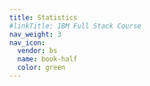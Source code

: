 ```yaml
---
title: Statistics
#linkTitle: IBM Full Stack Course
nav_weight: 3
nav_icon:
  vendor: bs
  name: book-half
  color: green
---
```

